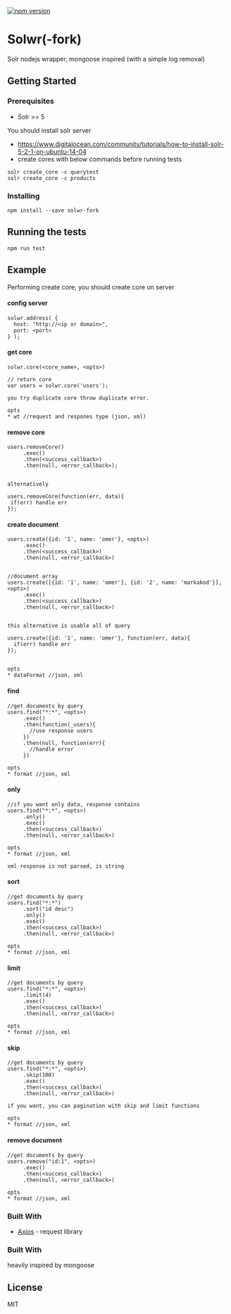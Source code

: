 [![npm version](https://badge.fury.io/js/solwr.svg)](https://badge.fury.io/js/solwr)

# Solwr(-fork)

Solr nodejs wrapper, mongoose inspired (with a simple log removal)

## Getting Started
### Prerequisites

* Solr >= 5

You should install solr server
* https://www.digitalocean.com/community/tutorials/how-to-install-solr-5-2-1-on-ubuntu-14-04
* create cores with below commands before running tests
```
solr create_core -c querytest
solr create_core -c products
```

### Installing

```
npm install --save solwr-fork
```

## Running the tests

```
npm run test
```

## Example

Performing create core, you should create core on server

#### config server
```
solwr.address( {
  host: "http://<ip or domain>",
  port: <port>
} );
```

#### get core
```
solwr.core(<core_name>, <opts>)

// return core
var users = solwr.core('users');

you try duplicate core throw duplicate error.

opts
* wt //request and respones type (json, xml)
```

#### remove core
```
users.removeCore()
     .exec()
     .then(<success_callback>)
     .then(null, <error_callback>);


alternatively

users.removeCore(function(err, data){
 if(err) handle err
});
```

#### create document
```
users.create({id: '1', name: 'omer'}, <opts>)
     .exec()
     .then(<success_callback>)
     .then(null, <error_callback>)


//document array
users.create([{id: '1', name: 'omer'}, {id: '2', name: 'markakod'}], <opts>)
     .exec()
     .then(<success_callback>)
     .then(null, <error_callback>)


this alternative is usable all of query

users.create({id: '1', name: 'omer'}, function(err, data){
  if(err) handle err
});


opts
* dataFormat //json, xml
```

#### find
```
//get documents by query
users.find("*:*", <opts>)
     .exec()
     .then(function(_users){
       //use response users
     })
     .then(null, function(err){
       //handle error
     })

opts
* format //json, xml
```

#### only
```
//if you want only data, response contains
users.find("*:*", <opts>)
     .only()
     .exec()
     .then(<success_callback>)
     .then(null, <error_callback>)

opts
* format //json, xml

xml response is not parsed, is string
```

#### sort
```
//get documents by query
users.find("*:*")
     .sort("id desc")
     .only()
     .exec()
     .then(<success_callback>)
     .then(null, <error_callback>)

opts
* format //json, xml
```

#### limit
```
//get documents by query
users.find("*:*", <opts>)
     .limit(4)
     .exec()
     .then(<success_callback>)
     .then(null, <error_callback>)

opts
* format //json, xml
```

#### skip
```
//get documents by query
users.find("*:*", <opts>)
     .skip(100)
     .exec()
     .then(<success_callback>)
     .then(null, <error_callback>)

if you want, you can pagination with skip and limit functions

opts
* format //json, xml
```

#### remove document
```
//get documents by query
users.remove("id:1", <opts>)
     .exec()
     .then(<success_callback>)
     .then(null, <error_callback>)

opts
* format //json, xml
```

### Built With

* [Axios](https://github.com/mzabriskie/axios) - request library


### Built With
heavily inspired by mongoose


## License
MIT

